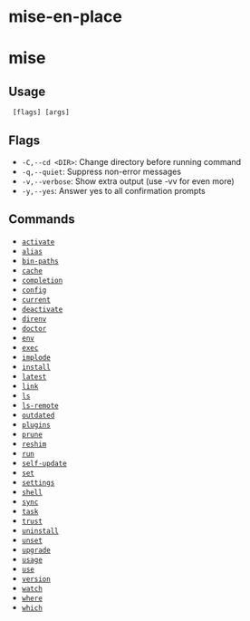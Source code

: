 # mise-en-place

<!-- [USAGE] load file="./mise.usage.kdl" -->
<!-- [USAGE] command_index -->
# mise
## Usage
```
 [flags] [args]
```
## Flags
- `-C,--cd <DIR>`: Change directory before running command
- `-q,--quiet`: Suppress non-error messages
- `-v,--verbose`: Show extra output (use -vv for even more)
- `-y,--yes`: Answer yes to all confirmation prompts
## Commands
- [`activate`](./activate)
- [`alias`](./alias)
- [`bin-paths`](./bin-paths)
- [`cache`](./cache)
- [`completion`](./completion)
- [`config`](./config)
- [`current`](./current)
- [`deactivate`](./deactivate)
- [`direnv`](./direnv)
- [`doctor`](./doctor)
- [`env`](./env)
- [`exec`](./exec)
- [`implode`](./implode)
- [`install`](./install)
- [`latest`](./latest)
- [`link`](./link)
- [`ls`](./ls)
- [`ls-remote`](./ls-remote)
- [`outdated`](./outdated)
- [`plugins`](./plugins)
- [`prune`](./prune)
- [`reshim`](./reshim)
- [`run`](./run)
- [`self-update`](./self-update)
- [`set`](./set)
- [`settings`](./settings)
- [`shell`](./shell)
- [`sync`](./sync)
- [`task`](./task)
- [`trust`](./trust)
- [`uninstall`](./uninstall)
- [`unset`](./unset)
- [`upgrade`](./upgrade)
- [`usage`](./usage)
- [`use`](./use)
- [`version`](./version)
- [`watch`](./watch)
- [`where`](./where)
- [`which`](./which)
<!-- [USAGE] -->